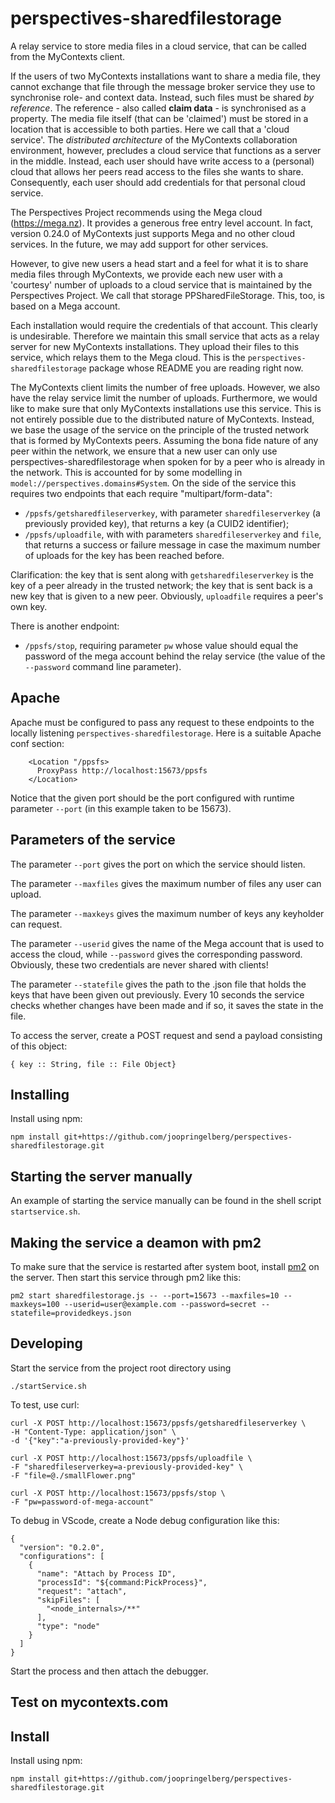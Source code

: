 # perspectives-sharedfilestorage
A relay service to store media files in a cloud service, that can be called from the MyContexts client.

If the users of two MyContexts installations want to share a media file, they cannot exchange that file through the message broker service they use to synchronise role- and context data. Instead, such files must be shared _by reference_. The reference - also called **claim data** - is synchronised as a property. The media file itself (that can be 'claimed') must be stored in a location that is accessible to both parties. Here we call that a 'cloud service'. The _distributed architecture_ of the MyContexts collaboration environment, however, precludes a cloud service that functions as a server in the middle. Instead, each user should have write access to a (personal) cloud that allows her peers read access to the files she wants to share. Consequently, each user should add credentials for that personal cloud service. 

The Perspectives Project recommends using the Mega cloud (https://mega.nz). It provides a generous free entry level account. In fact, version 0.24.0 of MyContexts just supports Mega and no other cloud services. In the future, we may add support for other services.

However, to give new users a head start and a feel for what it is to share media files through MyContexts, we provide each new user with a 'courtesy' number of uploads to a cloud service that is maintained by the Perspectives Project. We call that storage PPSharedFileStorage. This, too, is based on a Mega account.

Each installation would require the credentials of that account. This clearly is undesirable. Therefore we maintain this small service that acts as a relay server for new MyContexts installations. They upload their files to this service, which relays them to the Mega cloud. This is the `perspectives-sharedfilestorage` package whose README you are reading right now.

The MyContexts client limits the number of free uploads. However, we also have the relay service limit the number of uploads. Furthermore, we would like to make sure that only MyContexts installations use this service. This is not entirely possible due to the distributed nature of MyContexts. Instead, we base the usage of the service on the principle of the trusted network that is formed by MyContexts peers. Assuming the bona fide nature of any peer within the network, we ensure that a new user can only use perspectives-sharedfilestorage when spoken for by a peer who is already in the network. This is accounted for by some modelling in `model://perspectives.domains#System`. On the side of the service this requires two endpoints that each require "multipart/form-data":

* `/ppsfs/getsharedfileserverkey`, with parameter `sharedfileserverkey` (a previously provided key), that returns a key (a CUID2 identifier);
* `/ppsfs/uploadfile`, with with parameters `sharedfileserverkey` and `file`, that returns a success or failure message in case the maximum number of uploads for the key has been reached before.

Clarification: the key that is sent along with `getsharedfileserverkey` is the key of a peer already in the trusted network; the key that is sent back is a new key that is given to a new peer. Obviously, `uploadfile` requires a peer's own key.

There is another endpoint: 

* `/ppsfs/stop`, requiring parameter `pw` whose value should equal the password of the mega account behind the relay service (the value of the `--password` command line parameter).

## Apache
Apache must be configured to pass any request to these endpoints to the locally listening `perspectives-sharedfilestorage`. Here is a suitable Apache conf section:

```
    <Location "/ppsfs>
      ProxyPass http://localhost:15673/ppsfs
    </Location>
```

Notice that the given port should be the port configured with runtime parameter `--port` (in this example taken to be 15673).

## Parameters of the service
The parameter `--port` gives the port on which the service should listen.

The parameter `--maxfiles` gives the maximum number of files any user can upload.

The parameter `--maxkeys` gives the maximum number of keys any keyholder can request.

The parameter `--userid` gives the name of the Mega account that is used to access the cloud, while `--password` gives the corresponding password. Obviously, these two credentials are never shared with clients!

The parameter `--statefile` gives the path to the .json file that holds the keys that have been given out previously. Every 10 seconds the service checks whether changes have been made and if so, it saves the state in the file.

To access the server, create a POST request and send a payload consisting of this object:

```
{ key :: String, file :: File Object}
```

## Installing
Install using npm:

```
npm install git+https://github.com/joopringelberg/perspectives-sharedfilestorage.git
```

## Starting the server manually
An example of starting the service manually can be found in the shell script `startservice.sh`.

## Making the service a deamon with pm2
To make sure that the service is restarted after system boot, install [pm2](https://www.npmjs.com/package/pm2) on the server. Then start this service through pm2 like this:

```
pm2 start sharedfilestorage.js -- --port=15673 --maxfiles=10 --maxkeys=100 --userid=user@example.com --password=secret --statefile=providedkeys.json
```

## Developing
Start the service from the project root directory using

```
./startService.sh
```

To test, use curl:
```
curl -X POST http://localhost:15673/ppsfs/getsharedfileserverkey \
-H "Content-Type: application/json" \
-d '{"key":"a-previously-provided-key"}'

curl -X POST http://localhost:15673/ppsfs/uploadfile \
-F "sharedfileserverkey=a-previously-provided-key" \
-F "file=@./smallFlower.png"

curl -X POST http://localhost:15673/ppsfs/stop \
-F "pw=password-of-mega-account"
```

To debug in VScode, create a Node debug configuration like this:

```
{
  "version": "0.2.0",
  "configurations": [
    {
      "name": "Attach by Process ID",
      "processId": "${command:PickProcess}",
      "request": "attach",
      "skipFiles": [
        "<node_internals>/**"
      ],
      "type": "node"
    }
  ]
}
```

Start the process and then attach the debugger.

## Test on mycontexts.com

## Install
Install using npm:

```
npm install git+https://github.com/joopringelberg/perspectives-sharedfilestorage.git
```
